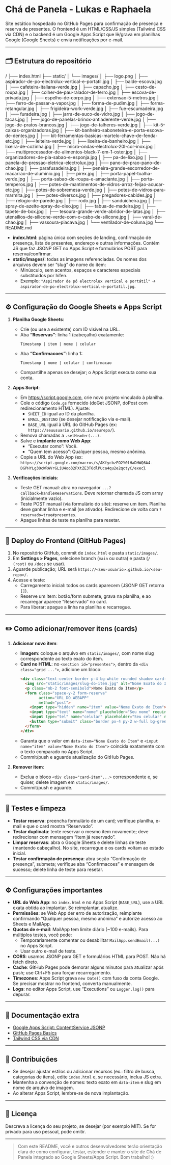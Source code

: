 # Chá de Panela - Lukas e Raphaela

Site estático hospedado no GitHub Pages para confirmação de presença e reserva de presentes. O frontend é um HTML/CSS/JS simples (Tailwind CSS via CDN) e o backend é um Google Apps Script que lê/grava em planilhas Google (Google Sheets) e envia notificações por e-mail.

---

## 🗂 Estrutura do repositório

/
├── index.html
├── static/
│ └── images/
│ ├── logo.png
│ ├── aspirador-de-po-electrolux-vertical-e-portatil.jpg
│ ├── balde-escova.jpg
│ ├── cafeteira-italiana-verde.jpg
│ ├── capacho.jpg
│ ├── cesto-de-roupa.jpg
│ ├── colher-de-pau-ralador-de-ferro.jpg
│ ├── escova-de-privada.jpg
│ ├── espelho-de-corpo.jpg
│ ├── extensao-5-metros.jpg
│ ├── ferro-de-passar-a-vapor.jpg
│ ├── forma-de-pudim.jpg
│ ├── forma-retangular.jpg
│ ├── frigideira-work-verde.jpg
│ ├── fue-escumadeira.jpg
│ ├── furadeira.jpg
│ ├── jarra-de-suco-de-vidro.jpg
│ ├── jogo-de-facas.jpg
│ ├── jogo-de-panelas-brinox-antiaderente-verde.jpg
│ ├── jogo-de-pratos-brancos.jpg
│ ├── jogo-de-talheres-verde.jpg
│ ├── kit-5-caixas-organizadoras.jpg
│ ├── kit-banheiro-saboneteira-e-porta-escova-de-dentes.jpg
│ ├── kit-ferramentas-basicas-martelo-chave-de-fenda-etc.jpg
│ ├── leiteira-verde.jpg
│ ├── lixeira-de-banheiro.jpg
│ ├── lixeira-de-cozinha.jpg
│ ├── micro-ondas-electrolux-20l-cor-inox.jpg
│ ├── multiprocessador-de-alimentos-black-7-em-1-oster.jpg
│ ├── organizadores-de-pia-sabao-e-esponja.jpg
│ ├── pa-de-lixo.jpg
│ ├── panela-de-pressao-eletrica-electrolux.jpg
│ ├── pano-de-prao-pano-de-chao.jpg
│ ├── parafusadeira.jpg
│ ├── peneira-grande-escorredor-de-macarrao-de-aluminio.jpg
│ ├── pirex.jpg
│ ├── porta-papel-toalha-verde.jpg
│ ├── porta-sabao-de-roupa-e-amaciante.jpg
│ ├── porta-temperos.jpg
│ ├── potes-de-mantimentos-de-vidros-arroz-feijao-acucar-etc.jpg
│ ├── potes-de-sobremesa-verde.jpg
│ ├── potes-de-vidros-para-marmita.jpg
│ ├── potes-diversos.jpg
│ ├── pregadores-cabides.jpg
│ ├── relogio-de-parede.jpg
│ ├── rodo.jpg
│ ├── sanduicheira.jpg
│ ├── spray-de-azeite-spray-de-oleo.jpg
│ ├── tabua-de-madeira.jpg
│ ├── tapete-de-box.jpg
│ ├── tesoura-grande-verde-abridor-de-latas.jpg
│ ├── utensilios-de-silicone-verde-com-o-cabo-de-silicone.jpg
│ ├── varal-de-chao.jpg
│ ├── vassoura-piacava.jpg
│ └── ventilador-de-coluna.jpg
└── README.md


- **index.html**: página única com seções de landing, confirmação de presença, lista de presentes, endereço e outras informações. Contém JS que faz JSONP GET no Apps Script e formulários POST para reserva/confirmar.
- **static/images/**: todas as imagens referenciadas. Os nomes dos arquivos devem ser “slug” do nome do item:
  - Minúsculo, sem acentos, espaços e caracteres especiais substituídos por hífen.
  - Exemplo: `"Aspirador de pó electrolux vertical e portátil"` → `aspirador-de-po-electrolux-vertical-e-portatil.jpg`.

---

## ⚙️ Configuração do Google Sheets e Apps Script

1. **Planilha Google Sheets**:
   - Crie (ou use a existente) com ID visível na URL.
   - Aba **“Reservas”**: linha 1 (cabeçalho) exatamente:  
     ```
     Timestamp | item | nome | celular
     ```
   - Aba **“Confirmacoes”**: linha 1:  
     ```
     Timestamp | nome | celular | confirmacao
     ```
   - Compartilhe apenas se desejar; o Apps Script executa como sua conta.

2. **Apps Script**:
   - Em https://script.google.com, crie novo projeto vinculado à planilha.
   - Cole o código `Code.gs` fornecido (doGet JSONP, doPost com redirecionamento HTML). Ajuste:
     - `SHEET_ID` igual ao ID da planilha.
     - `EMAIL_DESTINO` (se desejar notificação via e-mail).
     - `BASE_URL` igual à URL do GitHub Pages (ex: `https://seuusuario.github.io/seurepo/`).
   - Remova chamadas a `.setHeader(...)`.
   - Salve e **implante como Web App**:
     - “Executar como”: Você.
     - “Quem tem acesso”: Qualquer pessoa, mesmo anônima.
   - Copie a URL do Web App (ex: `https://script.google.com/macros/s/AKfycbzEO2Y0lHaDHWQ6A4-DGPHYLg3OcWRAVrGLiU4oo32PXtZE3T6dlPUca4qu2e2qctyC/exec`).

3. **Verificações iniciais**:
   - Teste GET manual: abra no navegador `...?callback=handleReservations`. Deve retornar chamada JS com array (inicialmente vazio).
   - Teste POST manual (via formulário do site): reserve um item. Planilha deve ganhar linha e e-mail (se ativado). Redirecione de volta com `?reservado=true#presentes`.
   - Apague linhas de teste na planilha para resetar.

---

## 🚀 Deploy do Frontend (GitHub Pages)

1. No repositório GitHub, commit de `index.html` e pasta `static/images/`.
2. Em **Settings > Pages**, selecione branch (`main` ou outra) e pasta (`/ (root)` ou `/docs` se usar).
3. Aguarde publicação; URL será `https://<seu-usuario>.github.io/<seu-repo>/`.
4. Acesse e teste:
   - Carregamento inicial: todos os cards aparecem (JSONP GET retorna `[]`).
   - Reserve um item: botão/form submete, grava na planilha, e ao recarregar aparece “Reservado” no card.
   - Para liberar: apague a linha na planilha e recarregue.

---

## ✏️ Como adicionar/remover itens (cards)

1. **Adicionar novo item**:
   - **Imagem**: coloque o arquivo em `static/images/`, com nome slug correspondente ao texto exato do item.
   - **Card no HTML**: no `<section id="presentes">`, dentro da `<div class="grid ...">`, adicione um bloco:
     ```html
     <div class="text-center border p-4 bg-white rounded shadow card-item" data-item="Nome Exato do Item">
       <img src="static/images/slug-do-item.jpg" alt="Nome Exato do Item" width="300" height="300" class="mx-auto mb-2">
       <p class="mb-2 font-semibold">Nome Exato do Item</p>
       <form class="space-y-2 form-reserva"
             action="URL_DO_WEBAPP"
             method="post">
         <input type="hidden" name="item" value="Nome Exato do Item">
         <input type="text" name="nome" placeholder="Seu nome" required class="border p-2 rounded w-full">
         <input type="tel" name="celular" placeholder="Seu celular" required class="border p-2 rounded w-full">
         <button type="submit" class="border px-4 py-2 w-full bg-green-600 text-white rounded hover:bg-green-700">Reservar</button>
       </form>
     </div>
     ```
   - Garanta que o valor em `data-item="Nome Exato do Item"` e `<input name="item" value="Nome Exato do Item">` coincida exatamente com o texto comparado no Apps Script.
   - Commit/push e aguarde atualização do GitHub Pages.

2. **Remover item**:
   - Exclua o bloco `<div class="card-item"...>` correspondente e, se quiser, delete imagem em `static/images/`.
   - Commit/push e aguarde.

---

## 🧪 Testes e limpeza

- **Testar reserva**: preencha formulário de um card; verifique planilha, e-mail e que o card mostra “Reservado”.
- **Testar duplicata**: tente reservar o mesmo item novamente; deve redirecionar com mensagem “Item já reservado”.
- **Limpar reservas**: abra o Google Sheets e delete linhas de teste (mantendo cabeçalho). No site, recarregue e os cards voltam ao estado inicial.
- **Testar confirmação de presença**: abra seção “Confirmação de presença”, submeta; verifique aba “Confirmacoes” e mensagem de sucesso; delete linha de teste para resetar.

---

## ⚙️ Configurações importantes

- **URL do Web App**: no `index.html` e no Apps Script (`BASE_URL`), use a URL exata obtida ao implantar. Se reimplantar, atualize.
- **Permissões**: se Web App der erro de autorização, reimplante confirmando “Qualquer pessoa, mesmo anônima” e autorize acesso ao Sheets e MailApp.
- **Quotas de e-mail**: MailApp tem limite diário (~100 e-mails). Para múltiplos testes, você pode:
  - Temporariamente comentar ou desabilitar `MailApp.sendEmail(...)` no Apps Script.
  - Usar outro e-mail de teste.
- **CORS**: usamos JSONP para GET e formulários HTML para POST. Não há fetch direto.
- **Cache**: GitHub Pages pode demorar alguns minutos para atualizar após push; use Ctrl+F5 para forçar recarregamento.
- **Timezones**: Apps Script grava `new Date()` com fuso da conta Google. Se precisar mostrar no frontend, converta manualmente.
- **Logs**: no editor Apps Script, use “Executions” ou `Logger.log()` para depurar.

---

## 📖 Documentação extra

- [Google Apps Script: ContentService JSONP](https://developers.google.com/apps-script/guides/content#json-p)
- [GitHub Pages Basics](https://docs.github.com/en/pages/getting-started-with-github-pages)
- [Tailwind CSS via CDN](https://tailwindcss.com/docs/installation/play-cdn)

---

## 🤝 Contribuições

- Se desejar ajustar estilos ou adicionar recursos (ex.: filtro de busca, categorias de itens), edite `index.html` e, se necessário, inclua JS extra.
- Mantenha a convenção de nomes: texto exato em `data-item` e slug em nome de arquivo de imagem.
- Ao alterar Apps Script, lembre-se de nova implantação.

---

## 📝 Licença

Descreva a licença do seu projeto, se desejar (por exemplo MIT). Se for privado para uso pessoal, pode omitir.

---

> Com este README, você e outros desenvolvedores terão orientação clara de como configurar, testar, estender e manter o site de Chá de Panela integrado ao Google Sheets/Apps Script. Bom trabalho! :)
